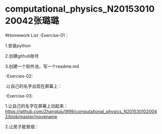 # computational_physics_N2015301020042张璐璐

#Homework List
-Exercise-01：

1.安装python

2.创建github账号

3.创建一个软件池，写一个readme.md

-Exercies-02:

.让自己的名字出现在屏幕上：

-Exercise-03:

1.让自己的名字在屏幕上动起来：https://github.com/Zhanglulu1999/computational_physics_N2015301020042/blob/master/movename

2.让房子能冒烟：
